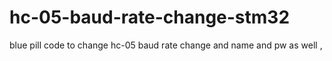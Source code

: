 # hc-05-baud-rate-change-stm32
blue pill code to change hc-05 baud rate change and name and pw as well ,
